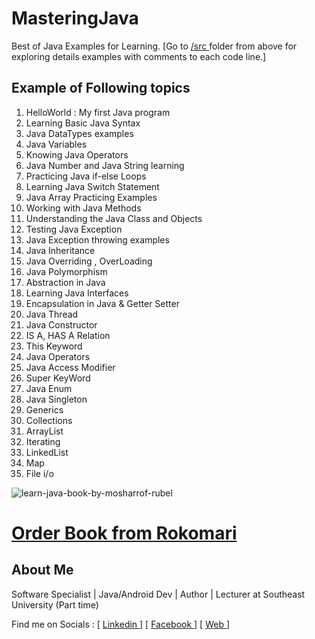 # MasteringJava
Best of Java Examples for Learning.
[Go to [/src ](https://github.com/rubel007cse/MasteringJava/tree/master/src "Click to go to '/src' ")folder from above for exploring details examples with comments to each code line.]
## Example of Following topics
1. HelloWorld : My first Java program
2. Learning Basic Java Syntax
3. Java DataTypes examples
4. Java Variables
5. Knowing Java Operators
6. Java Number and Java String learning
7. Practicing Java if-else Loops
8. Learning Java Switch Statement
9. Java Array Practicing Examples
10. Working with Java Methods
11. Understanding the Java Class and Objects
12. Testing Java Exception
13. Java Exception throwing examples
14. Java Inheritance
15. Java Overriding , OverLoading
16. Java Polymorphism
17. Abstraction in Java
18. Learning Java Interfaces
19. Encapsulation in Java & Getter Setter
20. Java Thread
21. Java Constructor
22. IS A, HAS A Relation
23. This Keyword
24. Java Operators
25. Java Access Modifier
26. Super KeyWord
27. Java Enum
28. Java Singleton
29. Generics
30. Collections
31. ArrayList
32. Iterating
33. LinkedList
34. Map
35. File i/o

![learn-java-book-by-mosharrof-rubel](https://cloud.githubusercontent.com/assets/8050966/25072666/7e219bd6-22f6-11e7-8ee3-0bd2b9a3d35a.jpg)

# [Order Book from Rokomari ](https://github.com/rubel007cse/MasteringJava/tree/master/src")

## About Me
Software Specialist |  Java/Android Dev | Author | Lecturer at Southeast University (Part time)

Find me on Socials :
[ [Linkedin ](https://www.linkedin.com/in/rubel007cse "Click to go to 'Linkedin' ") ]
[ [Facebook ](https://www.facebook.com/rubel007cse "Click to go to 'Facebook' ") ]
[ [Web ](http://mrubel.com "Click to go to 'MRubel.com' ") ]
